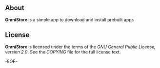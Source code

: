 About
-----

**OmniStore** is a simple app to download and install prebuilt apps


License
-------

**OmniStore** is licensed under the terms of the *GNU General Public License,
version 2.0*. See the *COPYING* file for the full license text.


-EOF-
